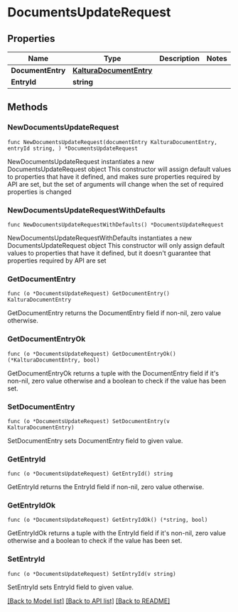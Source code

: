 # DocumentsUpdateRequest

## Properties

Name | Type | Description | Notes
------------ | ------------- | ------------- | -------------
**DocumentEntry** | [**KalturaDocumentEntry**](KalturaDocumentEntry.md) |  | 
**EntryId** | **string** |  | 

## Methods

### NewDocumentsUpdateRequest

`func NewDocumentsUpdateRequest(documentEntry KalturaDocumentEntry, entryId string, ) *DocumentsUpdateRequest`

NewDocumentsUpdateRequest instantiates a new DocumentsUpdateRequest object
This constructor will assign default values to properties that have it defined,
and makes sure properties required by API are set, but the set of arguments
will change when the set of required properties is changed

### NewDocumentsUpdateRequestWithDefaults

`func NewDocumentsUpdateRequestWithDefaults() *DocumentsUpdateRequest`

NewDocumentsUpdateRequestWithDefaults instantiates a new DocumentsUpdateRequest object
This constructor will only assign default values to properties that have it defined,
but it doesn't guarantee that properties required by API are set

### GetDocumentEntry

`func (o *DocumentsUpdateRequest) GetDocumentEntry() KalturaDocumentEntry`

GetDocumentEntry returns the DocumentEntry field if non-nil, zero value otherwise.

### GetDocumentEntryOk

`func (o *DocumentsUpdateRequest) GetDocumentEntryOk() (*KalturaDocumentEntry, bool)`

GetDocumentEntryOk returns a tuple with the DocumentEntry field if it's non-nil, zero value otherwise
and a boolean to check if the value has been set.

### SetDocumentEntry

`func (o *DocumentsUpdateRequest) SetDocumentEntry(v KalturaDocumentEntry)`

SetDocumentEntry sets DocumentEntry field to given value.


### GetEntryId

`func (o *DocumentsUpdateRequest) GetEntryId() string`

GetEntryId returns the EntryId field if non-nil, zero value otherwise.

### GetEntryIdOk

`func (o *DocumentsUpdateRequest) GetEntryIdOk() (*string, bool)`

GetEntryIdOk returns a tuple with the EntryId field if it's non-nil, zero value otherwise
and a boolean to check if the value has been set.

### SetEntryId

`func (o *DocumentsUpdateRequest) SetEntryId(v string)`

SetEntryId sets EntryId field to given value.



[[Back to Model list]](../README.md#documentation-for-models) [[Back to API list]](../README.md#documentation-for-api-endpoints) [[Back to README]](../README.md)


